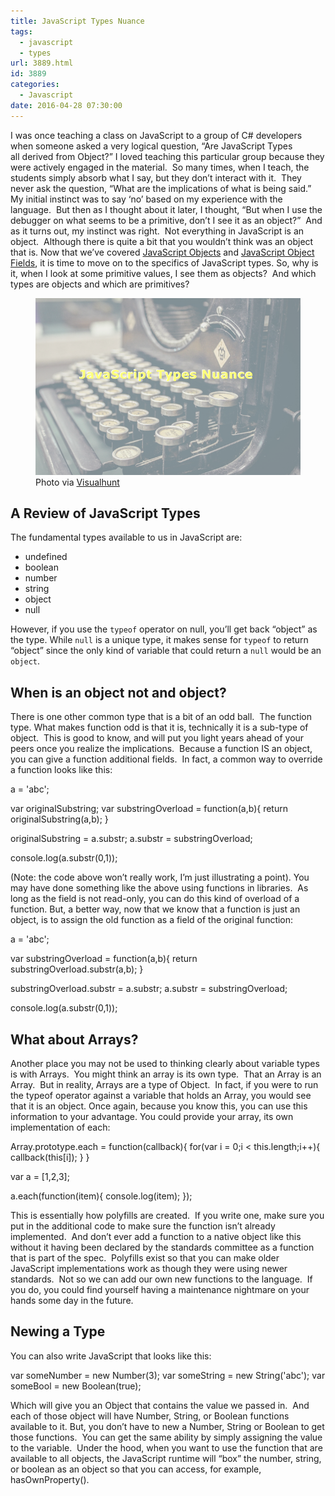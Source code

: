 ```yaml
---
title: JavaScript Types Nuance
tags:
  - javascript
  - types
url: 3889.html
id: 3889
categories:
  - Javascript
date: 2016-04-28 07:30:00
---
```


I was once teaching a class on JavaScript to a group of C# developers when someone asked a very logical question, “Are JavaScript Types all derived from Object?” I loved teaching this particular group because they were actively engaged in the material.  So many times, when I teach, the students simply absorb what I say, but they don’t interact with it.  They never ask the question, “What are the implications of what is being said.” My initial instinct was to say ‘no’ based on my experience with the language.  But then as I thought about it later, I thought, “But when I use the debugger on what seems to be a primitive, don’t I see it as an object?”  And as it turns out, my instinct was right.  Not everything in JavaScript is an object.  Although there is quite a bit that you wouldn’t think was an object that is. Now that we’ve covered [JavaScript Objects](/javascript-objectswhat-you-dont-know-can-hurt-you/) and [JavaScript Object Fields](/javascript-fields/), it is time to move on to the specifics of JavaScript types. So, why is it, when I look at some primitive values, I see them as objects?  And which types are objects and which are primitives? <figure>![](/uploads/2016/04/image-4.png "image") Photo via [Visualhunt](//visualhunt.com/)</figure>

<!-- more --> 

A Review of JavaScript Types
----------------------------

The fundamental types available to us in JavaScript are:

*   undefined
*   boolean
*   number
*   string
*   object
*   null

However, if you use the `typeof` operator on null, you’ll get back “object” as the type. While `null` is a unique type, it makes sense for `typeof` to return “object” since the only kind of variable that could return a `null` would be an `object`.

When is an object not and object?
---------------------------------

There is one other common type that is a bit of an odd ball.  The function type. What makes function odd is that it is, technically it is a sub-type of object.  This is good to know, and will put you light years ahead of your peers once you realize the implications.  Because a function IS an object, you can give a function additional fields.  In fact, a common way to override a function looks like this:

a = 'abc';

var originalSubstring;
var substringOverload = function(a,b){
    return originalSubstring(a,b);
}

originalSubstring = a.substr;
a.substr = substringOverload;

console.log(a.substr(0,1));

(Note: the code above won’t really work, I’m just illustrating a point). You may have done something like the above using functions in libraries.  As long as the field is not read-only, you can do this kind of overload of a function. But, a better way, now that we know that a function is just an object, is to assign the old function as a field of the original function:

a = 'abc';

var substringOverload = function(a,b){
    return substringOverload.substr(a,b);
}

substringOverload.substr = a.substr;
a.substr = substringOverload;

console.log(a.substr(0,1));

What about Arrays?
------------------

Another place you may not be used to thinking clearly about variable types is with Arrays.  You might think an array is its own type.  That an Array is an Array.  But in reality, Arrays are a type of Object.  In fact, if you were to run the typeof operator against a variable that holds an Array, you would see that it is an object. Once again, because you know this, you can use this information to your advantage. You could provide your array, its own implementation of each:

Array.prototype.each = function(callback){
    for(var i = 0;i < this.length;i++){
        callback(this\[i\]);
    }
}

var a = \[1,2,3\];

a.each(function(item){
    console.log(item);
});

This is essentially how polyfills are created.  If you write one, make sure you put in the additional code to make sure the function isn’t already implemented.  And don’t ever add a function to a native object like this without it having been declared by the standards committee as a function that is part of the spec.  Polyfills exist so that you can make older JavaScript implementations work as though they were using newer standards.  Not so we can add our own new functions to the language.  If you do, you could find yourself having a maintenance nightmare on your hands some day in the future.

Newing a Type
-------------

You can also write JavaScript that looks like this:

var someNumber = new Number(3);
var someString = new String('abc');
var someBool = new Boolean(true);

Which will give you an Object that contains the value we passed in.  And each of those object will have Number, String, or Boolean functions available to it. But, you don’t have to new a Number, String or Boolean to get those functions.  You can get the same ability by simply assigning the value to the variable.  Under the hood, when you want to use the function that are available to all objects, the JavaScript runtime will “box” the number, string, or boolean as an object so that you can access, for example, hasOwnProperty().
